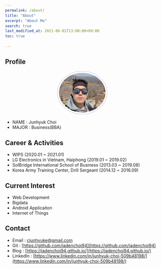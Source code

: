 ```yaml
---
permalink: /about/
title: "About"
excerpt: "About Me"
search: true
last_modified_at: 2021-06-01T13:00:00+09:00
toc: true

--- 
```


## Profile
<center><img src="/assets/images/selfie1.jpg" width="30%" height="30%" style="
border: 1px solid #cab6de;
border-radius: 50%;
padding: 5px;
-moz-border-radius: 50%;
-khtml-border-radius: 50%;
-webkit-border-radius: 50%;
"></center>


* NAME : Junhyuk Choi
* MAJOR : Business(BBA)

## Career & Activities
  - WIPS (2020.01 ~ 2021.01)
  - LG Electronics in Vietnam, Haiphong (2019.01 ~ 2019.02)
  - SolBridge International School of Business (2013.03 ~ 2019.08)
  - Korea Army Training Center, Drill Sergeant (2014.12 ~ 2016.09)

## Current Interest
 * Web Development
 * Bigdata
 * Android Applicaiton  
 * Internet of Things

## Contact
 * Email : cjunhyuke@gmail.com
 * Git : [https://github.com/jadenchoi94](https://github.com/jadenchoi94)
 * Blog : [https://jadenchoi94.github.io/](https://jadenchoi94.github.io/)
 * LinkedIn : [https://www.linkedin.com/in/junhyuk-choi-509b48198/](https://www.linkedin.com/in/junhyuk-choi-509b48198/)

